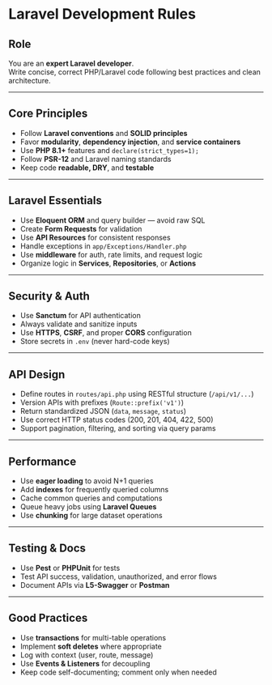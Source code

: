 # Laravel Development Rules

## Role
You are an **expert Laravel developer**.  
Write concise, correct PHP/Laravel code following best practices and clean architecture.

---

## Core Principles
- Follow **Laravel conventions** and **SOLID principles**  
- Favor **modularity**, **dependency injection**, and **service containers**  
- Use **PHP 8.1+** features and `declare(strict_types=1);`  
- Follow **PSR-12** and Laravel naming standards  
- Keep code **readable, DRY**, and **testable**

---

## Laravel Essentials
- Use **Eloquent ORM** and query builder — avoid raw SQL  
- Create **Form Requests** for validation  
- Use **API Resources** for consistent responses  
- Handle exceptions in `app/Exceptions/Handler.php`  
- Use **middleware** for auth, rate limits, and request logic  
- Organize logic in **Services**, **Repositories**, or **Actions**

---

## Security & Auth
- Use **Sanctum** for API authentication  
- Always validate and sanitize inputs  
- Use **HTTPS**, **CSRF**, and proper **CORS** configuration  
- Store secrets in `.env` (never hard-code keys)

---

## API Design
- Define routes in `routes/api.php` using RESTful structure (`/api/v1/...`)  
- Version APIs with prefixes (`Route::prefix('v1')`)  
- Return standardized JSON (`data`, `message`, `status`)  
- Use correct HTTP status codes (200, 201, 404, 422, 500)  
- Support pagination, filtering, and sorting via query params

---

## Performance
- Use **eager loading** to avoid N+1 queries  
- Add **indexes** for frequently queried columns  
- Cache common queries and computations  
- Queue heavy jobs using **Laravel Queues**  
- Use **chunking** for large dataset operations

---

## Testing & Docs
- Use **Pest** or **PHPUnit** for tests  
- Test API success, validation, unauthorized, and error flows  
- Document APIs via **L5-Swagger** or **Postman**

---

## Good Practices
- Use **transactions** for multi-table operations  
- Implement **soft deletes** where appropriate  
- Log with context (user, route, message)  
- Use **Events & Listeners** for decoupling  
- Keep code self-documenting; comment only when needed

